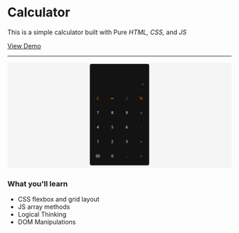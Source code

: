 # Calculator
This is a simple calculator built with Pure *HTML,* *CSS,* and *JS*

[View Demo](https://karan-kmr.github.io/Simple-Calculator/)

---

![alt text](./designs/output.png "This will be the final output")

### What you'll learn
* CSS flexbox and grid layout
* JS array methods
* Logical Thinking
* DOM Manipulations



